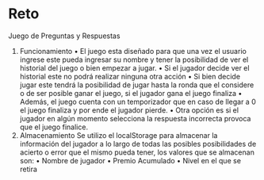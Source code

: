 # Reto
Juego de Preguntas y Respuestas
1.	Funcionamiento
•	El juego esta diseñado para que una vez el usuario ingrese este pueda ingresar su nombre y tener la posibilidad de ver el historial del juego o bien empezar a jugar.
•	Si el jugador decide ver el historial este no podrá realizar ninguna otra acción
•	Si bien decide jugar este tendrá la posibilidad de jugar hasta la ronda que el considere o de ser posible ganar el juego, si el jugador gana el juego finaliza
•	Además, el juego cuenta con un temporizador que en caso de llegar a 0 el juego finaliza y por ende el jugador pierde.
•	Otra opción es si el jugador en algún momento selecciona la respuesta incorrecta provoca que el juego finalice.
2.	Almacenamiento 
Se utilizo el localStorage para almacenar la información del jugador a lo largo de todas las posibles posibilidades de acierto o error que el mismo pueda tener, los valores que se almacenan son:
•	Nombre de jugador
•	Premio Acumulado
•	Nivel en el que se retira

